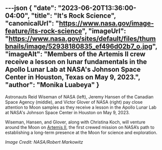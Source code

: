 ---json
{
  "date": "2023-06-20T13:36:00-04:00",
  "title": "It's Rock Science",
  "canonicalUrl": "https://www.nasa.gov/image-feature/its-rock-science",
  "imageUrl": "https://www.nasa.gov/sites/default/files/thumbnails/image/52938180835_ef496d02b7_o.jpg",
  "imageAlt": "Members of the Artemis II crew receive a lesson on lunar fundamentals in the Apollo Lunar Lab at NASA's Johnson Space Center in Houston, Texas on May 9, 2023.",
  "author": "Monika Luabeya"
}
---

Astronauts Reid Wiseman of NASA (left), Jeremy Hansen of the Canadian Space Agency (middle), and Victor Glover of NASA (right) pay close attention to Moon samples as they receive a lesson in the Apollo Lunar Lab at NASA's Johnson Space Center in Houston on May 9, 2023.

Wiseman, Hansen, and Glover, along with Christina Koch, will venture around the Moon on [Artemis II](https://www.nasa.gov/specials/artemis-ii/), the first crewed mission on NASA’s path to establishing a long-term presence at the Moon for science and exploration.

_Image Credit: NASA/Robert Markowitz_
